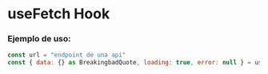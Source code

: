 # useFetch Hook

### Ejemplo de uso:

```javascript
const url = "endpoint de una api"
const { data: {} as BreakingbadQuote, loading: true, error: null } = useFetch(url);
```
